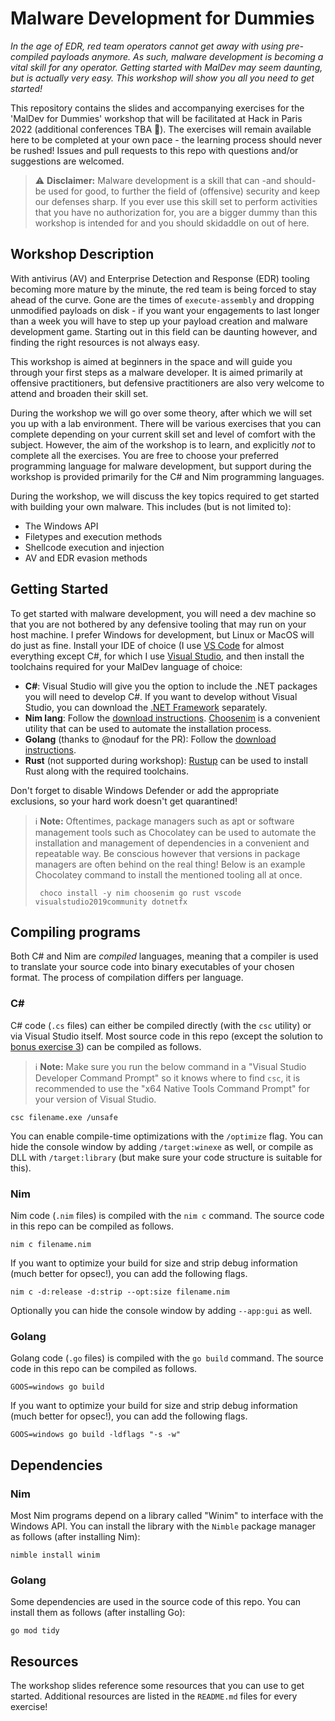 # Malware Development for Dummies

*In the age of EDR, red team operators cannot get away with using pre-compiled payloads anymore. As such, malware development is becoming a vital skill for any operator. Getting started with MalDev may seem daunting, but is actually very easy. This workshop will show you all you need to get started!*

This repository contains the slides and accompanying exercises for the 'MalDev for Dummies' workshop that will be facilitated at Hack in Paris 2022 (additional conferences TBA 👀). The exercises will remain available here to be completed at your own pace - the learning process should never be rushed! Issues and pull requests to this repo with questions and/or suggestions are welcomed.

> ⚠ **Disclaimer:** Malware development is a skill that can -and should- be used for good, to further the field of (offensive) security and keep our defenses sharp. If you ever use this skill set to perform activities that you have no authorization for, you are a bigger dummy than this workshop is intended for and you should skidaddle on out of here.

## Workshop Description

With antivirus (AV) and Enterprise Detection and Response (EDR) tooling becoming more mature by the minute, the red team is being forced to stay ahead of the curve. Gone are the times of `execute-assembly` and dropping unmodified payloads on disk - if you want your engagements to last longer than a week you will have to step up your payload creation and malware development game. Starting out in this field can be daunting however, and finding the right resources is not always easy.

This workshop is aimed at beginners in the space and will guide you through your first steps as a malware developer. It is aimed primarily at offensive practitioners, but defensive practitioners are also very welcome to attend and broaden their skill set. 

During the workshop we will go over some theory, after which we will set you up with a lab environment. There will be various exercises that you can complete depending on your current skill set and level of comfort with the subject. However, the aim of the workshop is to learn, and explicitly *not* to complete all the exercises. You are free to choose your preferred programming language for malware development, but support during the workshop is provided primarily for the C# and Nim programming languages.

During the workshop, we will discuss the key topics required to get started with building your own malware. This includes (but is not limited to):
- The Windows API
- Filetypes and execution methods
- Shellcode execution and injection
- AV and EDR evasion methods

## Getting Started

To get started with malware development, you will need a dev machine so that you are not bothered by any defensive tooling that may run on your host machine. I prefer Windows for development, but Linux or MacOS will do just as fine. Install your IDE of choice (I use [VS Code](https://code.visualstudio.com/) for almost everything except C#, for which I use [Visual Studio](https://visualstudio.microsoft.com/vs/community/), and then install the toolchains required for your MalDev language of choice:

- **C#**: Visual Studio will give you the option to include the .NET packages you will need to develop C#. If you want to develop without Visual Studio, you can download the [.NET Framework](https://dotnet.microsoft.com/en-us/download/dotnet-framework) separately.
- **Nim lang**: Follow the [download instructions](https://nim-lang.org/install.html). [Choosenim](https://github.com/dom96/choosenim) is a convenient utility that can be used to automate the installation process.
- **Golang** (thanks to @nodauf for the PR): Follow the [download instructions](https://go.dev/doc/install).
- **Rust** (not supported during workshop): [Rustup](https://www.rust-lang.org/tools/install) can be used to install Rust along with the required toolchains. 

Don't forget to disable Windows Defender or add the appropriate exclusions, so your hard work doesn't get quarantined!

> ℹ **Note:** Oftentimes, package managers such as apt or software management tools such as  Chocolatey can be used to automate the installation and management of dependencies in a convenient and repeatable way. Be conscious however that versions in package managers are often behind on the real thing! Below is an example Chocolatey command to install the mentioned tooling all at once.
>
> ```
>  choco install -y nim choosenim go rust vscode visualstudio2019community dotnetfx
> ```

## Compiling programs

Both C# and Nim are *compiled* languages, meaning that a compiler is used to translate your source code into binary executables of your chosen format. The process of compilation differs per language. 

### C#

C# code (`.cs` files) can either be compiled directly (with the `csc` utility) or via Visual Studio itself. Most source code in this repo (except the solution to [bonus exercise 3](./Exercises/BONUS%20Exercise%203%20-%20Basic%20EDR%20Evasion/solutions/csharp/)) can be compiled as follows.

> ℹ **Note:** Make sure you run the below command in a "Visual Studio Developer Command Prompt" so it knows where to find `csc`, it is recommended to use the "x64 Native Tools Command Prompt" for your version of Visual Studio.

```
csc filename.exe /unsafe
```

You can enable compile-time optimizations with the `/optimize` flag. You can hide the console window by adding `/target:winexe` as well, or compile as DLL with `/target:library` (but make sure your code structure is suitable for this).

### Nim

Nim code (`.nim` files) is compiled with the `nim c` command. The source code in this repo can be compiled as follows.

```
nim c filename.nim
```

If you want to optimize your build for size and strip debug information (much better for opsec!), you can add the following flags.

```
nim c -d:release -d:strip --opt:size filename.nim
```

Optionally you can hide the console window by adding `--app:gui` as well.

### Golang

Golang code (`.go` files) is compiled with the `go build` command. The source code in this repo can be compiled as follows.

```
GOOS=windows go build
```

If you want to optimize your build for size and strip debug information (much better for opsec!), you can add the following flags.

```
GOOS=windows go build -ldflags "-s -w"
```

## Dependencies

### Nim 

Most Nim programs depend on a library called "Winim" to interface with the Windows API. You can install the library with the `Nimble` package manager as follows (after installing Nim):

```
nimble install winim
```

### Golang

Some dependencies are used in the source code of this repo. You can install them as follows (after installing Go):

```
go mod tidy
```

## Resources

The workshop slides reference some resources that you can use to get started. Additional resources are listed in the `README.md` files for every exercise!
